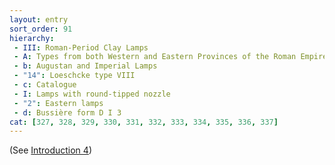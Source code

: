 ```yaml
---
layout: entry
sort_order: 91
hierarchy:
 - III: Roman-Period Clay Lamps
 - A: Types from both Western and Eastern Provinces of the Roman Empire
 - b: Augustan and Imperial Lamps
 - "14": Loeschcke type VIII
 - c: Catalogue
 - I: Lamps with round-tipped nozzle
 - "2": Eastern lamps
 - d: Bussière form D I 3
cat: [327, 328, 329, 330, 331, 332, 333, 334, 335, 336, 337]
---
```


(See [Introduction 4](Introduction-4))

